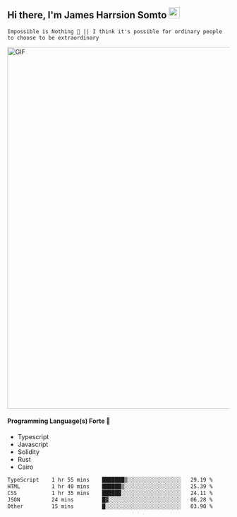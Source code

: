 ## Hi there, I'm James Harrsion Somto <img src="https://media.giphy.com/media/hvRJCLFzcasrR4ia7z/giphy.gif" width="25px">

`Impossible is Nothing 🚀 || I think it's possible for ordinary people to choose to be extraordinary`

 
<img align="center" alt="GIF" src="https://github.com/Gapur/Gapur/blob/master/coding.gif?raw=true" width="818px" height="818px" />


#### Programming Language(s) Forte 🚀
- Typescript
- Javascript
- Solidity
- Rust
- Cairo



<!--START_SECTION:waka-->

```txt
TypeScript    1 hr 55 mins    ███████▒░░░░░░░░░░░░░░░░░   29.19 %
HTML          1 hr 40 mins    ██████▒░░░░░░░░░░░░░░░░░░   25.39 %
CSS           1 hr 35 mins    ██████░░░░░░░░░░░░░░░░░░░   24.11 %
JSON          24 mins         █▓░░░░░░░░░░░░░░░░░░░░░░░   06.28 %
Other         15 mins         █░░░░░░░░░░░░░░░░░░░░░░░░   03.90 %
```

<!--END_SECTION:waka-->
<br />
<br />
<br />







